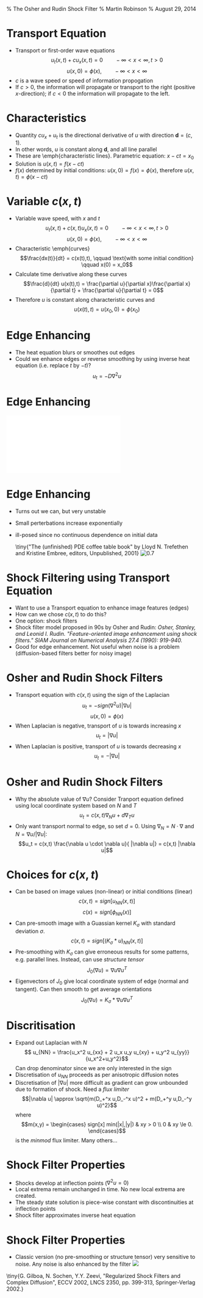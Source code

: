 % The Osher and Rudin Shock Filter
% Martin Robinson
% August 29, 2014

# Transport Equation
- Transport or first-order wave equations
$$u_t(x,t) + cu_x(x,t) = 0 \qquad -\infty < x < \infty, t > 0$$
$$u(x,0) = \phi(x), \qquad -\infty < x < \infty$$
- $c$ is a wave speed or speed of information propogation
- If $c > 0$, the information will propagate or transport to the right (positive $x$-direction); if $c < 0$ the information will propagate to the left.

# Characteristics
- Quantity $cu_x + u_t$ is the directional derivative of $u$ with direction $\mathbf{d}=(c,1)$.
- In other words, $u$ is constant along $\mathbf{d}$, and all line parallel
- These are \emph{characteristic lines}. Parametric equation: $x - ct = x_0$
- Solution is $u(x,t) = f(x-ct)$
- $f(x)$ determined by initial conditions: $u(x,0) = f(x) = \phi(x)$, therefore $u(x,t) = \phi(x-ct)$

# Variable $c(x,t)$
- Variable wave speed, with $x$ and $t$
$$u_t(x,t) + c(x,t)u_x(x,t) = 0 \qquad -\infty < x < \infty, t > 0$$
$$u(x,0) = \phi(x), \qquad -\infty < x < \infty$$
- Characteristic \emph{curves}
$$\frac{dx(t)}{dt} = c(x(t),t), \qquad \text{with some initial condition} \qquad x(0) = x_0$$
- Calculate time derivative along these curves
$$\frac{d}{dt} u(x(t),t) = \frac{\partial u}{\partial x}\frac{\partial x}{\partial t} + \frac{\partial u}{\partial t} = 0$$
- Therefore $u$ is constant along characteristic curves and 
$$u(x(t),t) = u(x_0,0) = \phi(x_0)$$

# Edge Enhancing
- The heat equation blurs or smoothes out edges
- Could we enhance edges or reverse smoothing by using inverse heat equation (i.e. replace $t$ by $-t$)?
$$u_t = -D \nabla^2 u$$


# Edge Enhancing
![edge enhancing with inverse heat equation](images/deblur.pdf "0.7")

# Edge Enhancing
- Turns out we can, but very unstable
- Small perterbations increase exponentially
- ill-posed since no continuous dependence on initial data
	
	\tiny{"The (unfinished) PDE coffee table book" by Lloyd N. Trefethen and Kristine Embree, editors, Unpublished, 2001}
![](images/inverse_heat.png "0.7")



# Shock Filtering using Transport Equation
- Want to use a Transport equation to enhance image features (edges)
- How can we chose $c(x,t)$ to do this?
- One option: shock filters
- Shock filter model proposed in 90s by Osher and Rudin:
  *Osher, Stanley, and Leonid I. Rudin. "Feature-oriented image enhancement using shock filters." SIAM Journal on Numerical Analysis 27.4 (1990): 919-940.*
- Good for edge enhancement. Not useful when noise is a problem (diffusion-based filters better for noisy image)

# Osher and Rudin Shock Filters
- Transport equation with $c(x,t)$ using the sign of the Laplacian
$$u_t = -sign(\nabla^2u)|\nabla u|$$
$$u(x,0) = \phi(x)$$
- When Laplacian is negative, transport of $u$ is towards increasing $x$
$$u_t = |\nabla u|$$
- When Laplacian is positive, transport of $u$ is towards decreasing $x$
$$u_t = -|\nabla u|$$

# Osher and Rudin Shock Filters
- Why the absolute value of $\nabla u$? Consider Tranport equation defined using local coordinate system based on $N$ and $T$
$$u_t = c(x,t) \nabla_N u + d \nabla_T u$$
- Only want transport normal to edge, so set $d=0$. Using $\nabla_N = N\cdot \nabla$ and $N= \nabla u / |\nabla u|$:
$$u_t = c(x,t) \frac{\nabla u \cdot \nabla u}{ |\nabla u|} = c(x,t)  |\nabla u|$$

# Choices for $c(x,t)$
- Can be based on image values (non-linear) or initial conditions (linear)
$$c(x,t) = sign[u_{NN}(x,t)]$$
$$c(x) = sign[\phi_{NN}(x)]$$
- Can pre-smooth image with a Guassian kernel $K_\sigma$ with standard deviation $\sigma$.
$$c(x,t) = sign[(K_\sigma * u)_{NN}(x,t)]$$
- Pre-smoothing with $K_\sigma$ can give erroneous results for some patterns, e.g. parallel lines. Instead, can use *structure tensor*
$$J_0(\nabla u) = \nabla u \nabla u^T$$
- Eigenvectors of $J_0$ give local coordinate system of edge (normal and tangent). Can then smooth to get average orientations
$$J_0(\nabla u) = K_\sigma * \nabla u \nabla u^T$$

# Discritisation
- Expand out Laplacian with $N$
$$ u_{NN} = \frac{u_x^2 u_{xx} + 2 u_x u_y u_{xy} + u_y^2 u_{yy}}{u_x^2+u_y^2}$$
Can drop denominator since we are only interested in the sign
- Discretisation of $u_{NN}$ proceeds as per anisotropic diffusion notes
- Discretisation of $|\nabla u|$ more difficult as gradient can grow unbounded due to formation of shock. Need a *flux limiter*
$$|\nabla u| \approx \sqrt{m(D_+^x u,D_-^x u)^2 + m(D_+^y u,D_-^y u)^2}$$
where
$$m(x,y) = \begin{cases} sign[x] min(|x|,|y|) & xy > 0  \\ 0 & xy \le 0. \end{cases}$$
is the *minmod* flux limiter. Many others...


# Shock Filter Properties
- Shocks develop at inflection points ($\nabla^2u=0$)
- Local extrema remain unchanged in time. No new local extrema are created.
- The steady state solution is piece-wise constant with discontinuities at inflection points
- Shock filter approximates inverse heat equation

# Shock Filter Properties
- Classic version (no pre-smoothing or structure tensor) very sensitive to noise. Any noise is also enhanced by the filter
![](images/shock_filter_noise.png)

\tiny{G. Gilboa, N. Sochen, Y.Y. Zeevi, "Regularized Shock Filters and Complex Diffusion", ECCV 2002, LNCS 2350, pp. 399-313, Springer-Verlag 2002.}





